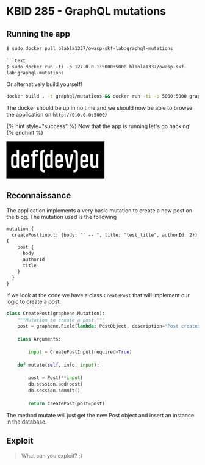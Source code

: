 # KBID 285 - GraphQL mutations

## Running the app

```
$ sudo docker pull blabla1337/owasp-skf-lab:graphql-mutations

```text
$ sudo docker run -ti -p 127.0.0.1:5000:5000 blabla1337/owasp-skf-lab:graphql-mutations
```

Or alternatively build yourself! 

```sh
docker build . -t graphql/mutations && docker run -ti -p 5000:5000 graphql/mutations
```

The docker should be up in no time and we should now be able to browse the application on `http://0.0.0.0:5000/`


{% hint style="success" %}
 Now that the app is running let's go hacking!
{% endhint %}

![Docker Image and write-up thanks to defev!](.gitbook/assets/logo.defdev.1608z.whtonblk.256.png)


## Reconnaissance

The application implements a very basic mutation to create a new post on the blog. The mutation used is the following

```
mutation {
  createPost(input: {body: "' -- ", title: "test_title", authorId: 2}) {
    post {
      body
      authorId
      title
    }
  }
}

```

If we look at the code we have a class `CreatePost` that will implement our logic to create a post.

```python
class CreatePost(graphene.Mutation):
    """Mutation to create a post."""
    post = graphene.Field(lambda: PostObject, description="Post created by this mutation.")

    class Arguments:
    	
        input = CreatePostInput(required=True)

    def mutate(self, info, input):
        
        post = Post(**input)
        db.session.add(post)
        db.session.commit()
        
        return CreatePost(post=post)
```

The method mutate will just get the new Post object and insert an instance in the database. 

## Exploit

> What can you exploit? ;)



